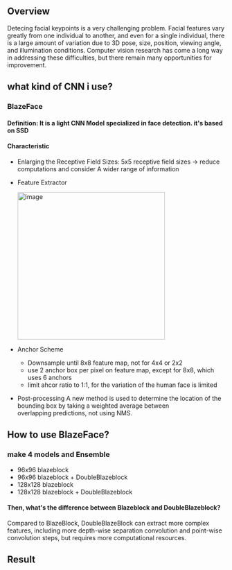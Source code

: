 ## Overview
Detecing facial keypoints is a very challenging problem.  Facial features vary greatly from one individual to another, and even for a single individual, there is a large amount of variation due to 3D pose, size, position, viewing angle, and illumination conditions. Computer vision research has come a long way in addressing these difficulties, but there remain many opportunities for improvement.

## what kind of CNN i use?
### BlazeFace
#### Definition: It is a light CNN Model specialized in face detection. it's based on SSD

#### Characteristic
* Enlarging the Receptive Field Sizes:
  5x5 receptive field sizes -> reduce computations and consider A wider range of information
* Feature Extractor
  
  <img width="340" alt="image" src="https://github.com/Developerinsight/Kaggle_Facial_Keypoints_Detections/assets/123748877/457681fc-419f-4958-a94f-1b7bf29464d5">

* Anchor Scheme
  * Downsample until 8x8 feature map, not for 4x4 or 2x2
  * use 2 anchor box per pixel on feature map, except for 8x8, which uses 6 anchors
  * limit ahcor ratio to 1:1, for the variation of the human face is limited

* Post-processing
  A new method is used to determine the location of the bounding box by taking a weighted average between   
  overlapping predictions, not using NMS.

## How to use BlazeFace?
### make 4 models and Ensemble
  * 96x96 blazeblock
  * 96x96 blazeblock + DoubleBlazeblock
  * 128x128 blazeblock
  * 128x128 blazeblock + DoubleBlazeblock
#### Then, what's the difference between Blazeblock and DoubleBlazeblock?
Compared to BlazeBlock, DoubleBlazeBlock can extract more complex features, including more depth-wise separation convolution and point-wise convolution steps, but requires more computational resources.

## Result


